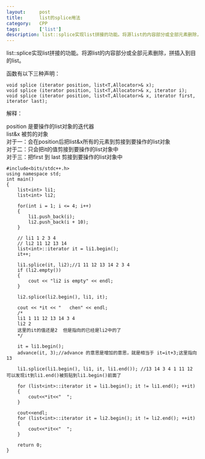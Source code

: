 ```yaml
---
layout:     post
title:      list的splice用法
category:   CPP
tags:       ['list']
description: list::splice实现list拼接的功能。将源list的内容部分或全部元素删除，拼插入到目的list。
---
```


list::splice实现list拼接的功能。将源list的内容部分或全部元素删除，拼插入到目的list。

函数有以下三种声明：

	void splice (iterator position, list<T,Allocator>& x);
	void splice (iterator position, list<T,Allocator>& x, iterator i);
	void splice (iterator position, list<T,Allocator>& x, iterator first, iterator last);

解释：

position 是要操作的list对象的迭代器  
list<T Allocator>&x 被剪的对象  
对于一：会在position后把list<T Allocator>&x所有的元素到剪接到要操作的list对象  
对于二：只会把it的值剪接到要操作的list对象中  
对于三：把first 到 last 剪接到要操作的list对象中  

	#include<bits/stdc++.h>
	using namespace std;
	int main()
	{
		list<int> li1;
		list<int> li2;

		for(int i = 1; i <= 4; i++)
		{
			li1.push_back(i);
			li2.push_back(i + 10);
		}

		// li1 1 2 3 4
		// li2 11 12 13 14
		list<int>::iterator it = li1.begin();
		it++;
		
		li1.splice(it, li2);//1 11 12 13 14 2 3 4
		if (li2.empty())
		{
			cout << "li2 is empty" << endl;
		}
		
		li2.splice(li2.begin(), li1, it);

		cout << *it << "   chen" << endl;
		/*
		li1 1 11 12 13 14 3 4
		li2 2
		这里的it的值还是2  但是指向的已经是li2中的了 
		*/
		
		it = li1.begin();
		advance(it, 3);//advance 的意思是增加的意思，就是相当于 it=it+3;这里指向13

		li1.splice(li1.begin(), li1, it, li1.end()); //13 14 3 4 1 11 12 可以发现it到li1.end()被剪贴到li1.begin()前面了
 
		for (list<int>::iterator it = li1.begin(); it != li1.end(); ++it)
		{
	 		cout<<*it<<"  ";
		}

		cout<<endl;
		for (list<int>::iterator it = li2.begin(); it != li2.end(); ++it)
		{
			cout<<*it<<"  ";
		}

		return 0;
	} 
